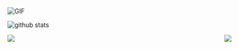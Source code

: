 
  <img align="centre" alt="GIF" src="https://media.giphy.com/media/836HiJc7pgzy8iNXCn/giphy.gif" />
  



![github stats](https://github-readme-stats.vercel.app/api?username=MrH723&show_icons=true&hide_border=true)



<a href="https://github.com/abhisheknaiidu/A-POP">
  <img align="left" src="https://github-readme-stats.vercel.app/api/pin/?username=MrH723&repo=Actions-OpenWrt" />
</a>

<a href="https://github.com/abhisheknaiidu/IIITDMJ-GPA">
  <img align="right" src="https://github-readme-stats.vercel.app/api/pin/?username=MrH723&repo=openwrt-packages" />
</a>


